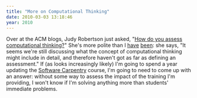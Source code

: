 ```yaml
---
title: "More on Computational Thinking"
date: 2010-03-03 13:18:46
year: 2010
---
```

Over at the ACM blogs, Judy Robertson just asked, "<a href="http://cacm.acm.org/blogs/blog-cacm/77886-how-do-you-assess-computational-thinking/fulltext">How do you assess computational thinking?</a>" She's more polite than I <a href="http://pyre.third-bit.com/blog/archives/1520.html">have</a> <a href="http://pyre.third-bit.com/blog/archives/2131.html">been</a>: she says, "It seems we're still discussing what the concept of computational thinking might include in detail, and therefore haven't got as far as defining an assessment." If (as looks increasingly likely) I'm going to spend a year updating the <a href="https://software-carpentry.org">Software Carpentry</a> course, I'm going to need to come up with an answer: without some way to assess the impact of the training I'm providing, I won't know if I'm solving anything more than students' immediate problems.
